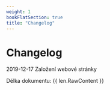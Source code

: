 ```yaml
---
weight: 1
bookFlatSection: true
title: "Changelog"
---
```


# Changelog
2019-12-17 Založení webové stránky

Délka dokumentu: {{ len.RawContent }}